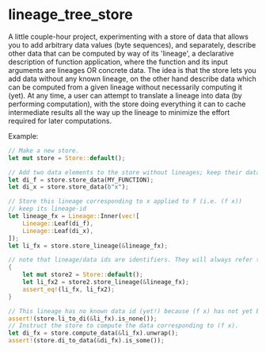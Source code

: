 # lineage_tree_store

A little couple-hour project, experimenting with a store of data that allows you to add arbitrary data values (byte sequences), and separately, describe other data that can be computed by way of its 'lineage', a declarative description of function application, where the function and its input arguments are lineages OR concrete data. The idea is that the store lets you add data without any known lineage, on the other hand describe data which can be computed from a given lineage without necessarily computing it (yet). At any time, a user can attempt to translate a lineage into data (by performing computation), with the store doing everything it can to cache intermediate results all the way up the lineage to minimize the effort required for later computations.

Example:
```rust
// Make a new store.
let mut store = Store::default();

// Add two data elements to the store without lineages; keep their data-ids.
let di_f = store.store_data(MY_FUNCTION);
let di_x = store.store_data(b"x");

// Store this lineage corresponding to x applied to f (i.e. (f x))
// keep its lineage-id
let lineage_fx = Lineage::Inner(vec![
    Lineage::Leaf(di_f),
    Lineage::Leaf(di_x),
]);
let li_fx = store.store_lineage(&lineage_fx);

// note that lineage/data ids are identifiers. They will always refer to the same thing
{
    let mut store2 = Store::default();
    let li_fx2 = store2.store_lineage(&lineage_fx);
    assert_eq!(li_fx, li_fx2);
}

// This lineage has no known data id (yet!) because (f x) has not yet been computed.
assert!(store.li_to_di(&li_fx).is_none());
// Instruct the store to compute the data corresponding to (f x).
let di_fx = store.compute_data(&li_fx).unwrap();
assert!(store.di_to_data(&di_fx).is_some());
```
